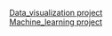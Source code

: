 
 [Data_visualization project](https://github.com/mehzafathima/Data_analytics/blob/main/datavisualization.ipynb)\
 [Machine_learning project](https://github.com/mehzafathima/Data_analytics/blob/main/machine%20learning%20project.ipynb)
